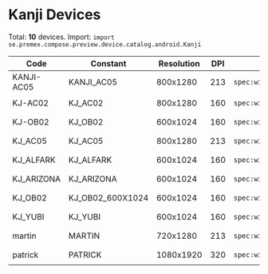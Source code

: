# Kanji Devices

Total: **10** devices. Import: `import se.premex.compose.preview.device.catalog.android.Kanji`

| Code | Constant | Resolution | DPI | Compose Spec | Preview Usage |
|------|----------|------------|-----|-------------|---------------|
| KANJI-AC05 | KANJI_AC05 | 800x1280 | 213 | `spec:width=800px,height=1280px,dpi=213` | `@Preview(device = Kanji.KANJI_AC05)` |
| KJ-AC02 | KJ_AC02 | 800x1280 | 160 | `spec:width=800px,height=1280px,dpi=160` | `@Preview(device = Kanji.KJ_AC02)` |
| KJ-OB02 | KJ_OB02 | 600x1024 | 160 | `spec:width=600px,height=1024px,dpi=160` | `@Preview(device = Kanji.KJ_OB02)` |
| KJ_AC05 | KJ_AC05 | 800x1280 | 213 | `spec:width=800px,height=1280px,dpi=213` | `@Preview(device = Kanji.KJ_AC05)` |
| KJ_ALFARK | KJ_ALFARK | 600x1024 | 160 | `spec:width=600px,height=1024px,dpi=160` | `@Preview(device = Kanji.KJ_ALFARK)` |
| KJ_ARIZONA | KJ_ARIZONA | 600x1024 | 160 | `spec:width=600px,height=1024px,dpi=160` | `@Preview(device = Kanji.KJ_ARIZONA)` |
| KJ_OB02 | KJ_OB02_600X1024 | 600x1024 | 160 | `spec:width=600px,height=1024px,dpi=160` | `@Preview(device = Kanji.KJ_OB02_600X1024)` |
| KJ_YUBI | KJ_YUBI | 600x1024 | 160 | `spec:width=600px,height=1024px,dpi=160` | `@Preview(device = Kanji.KJ_YUBI)` |
| martin | MARTIN | 720x1280 | 213 | `spec:width=720px,height=1280px,dpi=213` | `@Preview(device = Kanji.MARTIN)` |
| patrick | PATRICK | 1080x1920 | 320 | `spec:width=1080px,height=1920px,dpi=320` | `@Preview(device = Kanji.PATRICK)` |

<!-- Generated automatically. Do not edit manually. -->
